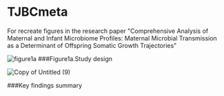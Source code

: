 # TJBCmeta
For recreate figures in the research paper "Comprehensive Analysis of Maternal and Infant Microbiome Profiles: Maternal Microbial Transmission as a Determinant of Offspring Somatic Growth Trajectories"




![figure1a](https://github.com/user-attachments/assets/921ccff1-5f2c-42c0-a74b-564567848a6e)
###Figure1a.Study design

![Copy of Untitled (9)](https://github.com/user-attachments/assets/d81c2758-038f-4a98-bb41-6964dcec1641)

###Key findings summary


